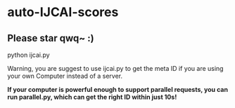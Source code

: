 
# auto-IJCAI-scores
## Please star qwq~ :)
python ijcai.py

Warning, you are suggest to use ijcai.py to get the meta ID if you are using your own Computer instead of a server.

**If your computer is powerful enough to support parallel requests, you can run parallel.py, which can get the right ID within just 10s!**
